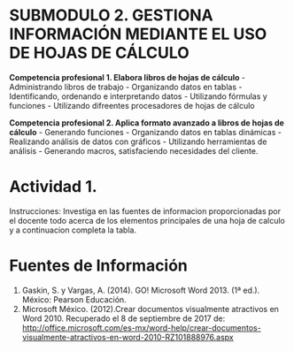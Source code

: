
# SUBMODULO 2. GESTIONA INFORMACIÓN MEDIANTE EL USO DE HOJAS DE CÁLCULO
**Competencia profesional 1. Elabora libros de hojas de cálculo**
		- Administrando libros de trabajo
		- Organizando datos en tablas
		- Identificando, ordenando e interpretando datos
		- Utilizando fórmulas y funciones
		- Utilizando difreentes procesadores de hojas de cálculo
	
**Competencia profesional 2. Aplica formato avanzado a libros de hojas de cálculo**
		- Generando funciones
		- Organizando datos en tablas dinámicas
		- Realizando análisis de datos con gráficos
		- Utilizando herramientas de análisis
		- Generando macros, satisfaciendo necesidades del cliente.

# Actividad 1. 	

Instrucciones: Investiga en las fuentes de informacion proporcionadas por el docente
todo acerca de los elementos principales de una hoja de calculo y a continuacion completa la tabla.





# Fuentes de Información

1. Gaskin, S. y Vargas, A. (2014). GO! Microsoft Word 2013. (1ª ed.). México: Pearson Educación.
2. Microsoft México. (2012).Crear documentos visualmente atractivos en Word 2010. Recuperado el 8 de septiembre de 2017 
de: http://office.microsoft.com/es-mx/word-help/crear-documentos-visualmente-atractivos-en-word-2010-RZ101888976.aspx